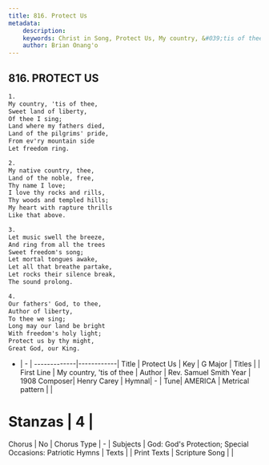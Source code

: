 ```yaml
---
title: 816. Protect Us
metadata:
    description: 
    keywords: Christ in Song, Protect Us, My country, &#039;tis of thee, 
    author: Brian Onang'o
---
```



## 816. PROTECT US

```txt
1.
My country, 'tis of thee,
Sweet land of liberty,
Of thee I sing;
Land where my fathers died,
Land of the pilgrims' pride,
From ev'ry mountain side
Let freedom ring.

2.
My native country, thee,
Land of the noble, free,
Thy name I love;
I love thy rocks and rills,
Thy woods and templed hills;
My heart with rapture thrills
Like that above.

3.
Let music swell the breeze,
And ring from all the trees
Sweet freedom's song;
Let mortal tongues awake,
Let all that breathe partake,
Let rocks their silence break,
The sound prolong.

4.
Our fathers' God, to thee,
Author of liberty,
To thee we sing;
Long may our land be bright
With freedom's holy light;
Protect us by thy might,
Great God, our King.
```

- |   -  |
-------------|------------|
Title | Protect Us |
Key | G Major |
Titles |  |
First Line | My country, &#039;tis of thee |
Author | Rev. Samuel Smith
Year | 1908
Composer| Henry Carey |
Hymnal|  - |
Tune| AMERICA |
Metrical pattern | |
# Stanzas | 4 |
Chorus | No |
Chorus Type | - |
Subjects | God: God's Protection; Special Occasions: Patriotic Hymns |
Texts |  |
Print Texts | 
Scripture Song |  |
  
